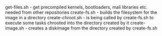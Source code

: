 get-files.sh - get precompiled kernels, bootloaders, mali libraries etc. needed from other repositories
create-fs.sh - builds the filesystem for the image in a directory
create-chroot.sh - is being called by create-fs.sh to execute some tasks chrooted into the directory created by it
create-image.sh - creates a diskimage from the directory created by create-fs.sh
